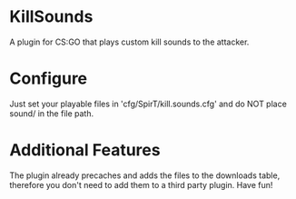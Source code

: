 # KillSounds
A plugin for CS:GO that plays custom kill sounds to the attacker.

# Configure
Just set your playable files in 'cfg/SpirT/kill.sounds.cfg' and do NOT place sound/ in the file path.

# Additional Features
The plugin already precaches and adds the files to the downloads table, therefore you don't need to add them to a third party plugin. Have fun!
